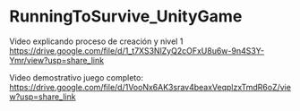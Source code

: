 # RunningToSurvive_UnityGame

Video explicando proceso de creación y  nivel 1 https://drive.google.com/file/d/1_t7XS3NlZyQ2cOFxU8u6w-9n4S3Y-Ymr/view?usp=share_link

Video demostrativo juego completo: https://drive.google.com/file/d/1VooNx6AK3srav4beaxVeqplzxTmdR6oZ/view?usp=share_link
